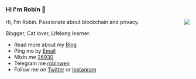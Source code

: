 ### Hi I'm Robin 👋

<img align="right" src="https://github-readme-stats.vercel.app/api?username=dbarobin&show_icons=true&icon_color=0366d6&text_color=24292e&bg_color=ffffff&hide_title=true" />

Hi, I'm Robin. Passionate about blockchain and privacy.

Blogger, Cat lover, Lifelong learner.

- Read more about my [Blog](https://dbarobin.com)
- Ping me by [Email](mailto:blockxyz@gmail.com)
- Mixin me [26930](https://mixin.one/codes/89f7e832-ff53-4fff-ad47-10c68ec96ae2)
- Telegram me [robinwen](https://t.me/robinwen)
- Follow me on [Twitter](https://twitter.com/vrwio) or [Instagram](https://www.instagram.com/vrwio)